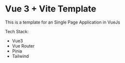 # Vue 3 + Vite Template

This is a template for an Single Page Application in VueJs

Tech Stack:
- Vue3
- Vue Router
- Pinia
- Tailwind
